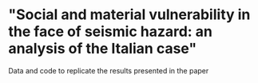 # "Social and material vulnerability in the face of seismic hazard: an analysis of the Italian case"
Data and code to replicate the results presented in the paper 

